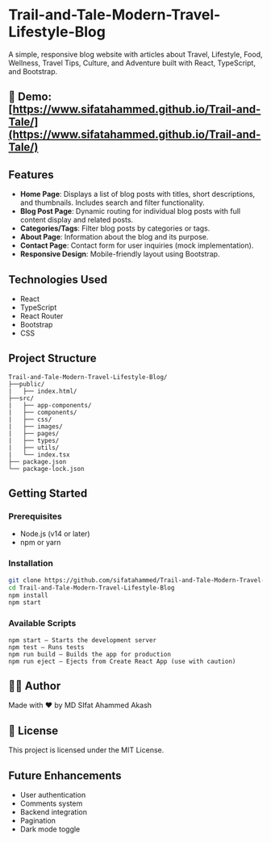 # Trail-and-Tale-Modern-Travel-Lifestyle-Blog

A simple, responsive blog website with articles about Travel, Lifestyle, Food, Wellness, Travel Tips, Culture, and Adventure built with React, TypeScript, and Bootstrap.

## 🚀 Demo: [https://www.sifatahammed.github.io/Trail-and-Tale/](https://www.sifatahammed.github.io/Trail-and-Tale/)

## Features

- **Home Page**: Displays a list of blog posts with titles, short descriptions, and thumbnails. Includes search and filter functionality.
- **Blog Post Page**: Dynamic routing for individual blog posts with full content display and related posts.
- **Categories/Tags**: Filter blog posts by categories or tags.
- **About Page**: Information about the blog and its purpose.
- **Contact Page**: Contact form for user inquiries (mock implementation).
- **Responsive Design**: Mobile-friendly layout using Bootstrap.

## Technologies Used

- React 
- TypeScript  
- React Router 
- Bootstrap
- CSS  

## Project Structure

```
Trail-and-Tale-Modern-Travel-Lifestyle-Blog/
├──public/
|   ├── index.html/
├──src/
|   ├── app-components/
|   ├── components/        
|   ├── css/
|   ├── images/
|   ├── pages/             
|   ├── types/              
|   ├── utils/              
|   └── index.tsx           
├── package.json
└── package-lock.json
```

## Getting Started

### Prerequisites

- Node.js (v14 or later)  
- npm or yarn  

### Installation

   ```bash
   git clone https://github.com/sifatahammed/Trail-and-Tale-Modern-Travel-Lifestyle-Blog
   cd Trail-and-Tale-Modern-Travel-Lifestyle-Blog
   npm install
   npm start
```

### Available Scripts
    npm start — Starts the development server
    npm test — Runs tests
    npm run build — Builds the app for production
    npm run eject — Ejects from Create React App (use with caution)

## 🧑‍💻 Author
Made with ❤️ by MD SIfat Ahammed Akash

## 📄 License
This project is licensed under the MIT License.

## Future Enhancements
  - User authentication
  - Comments system
  - Backend integration
  - Pagination
  - Dark mode toggle


